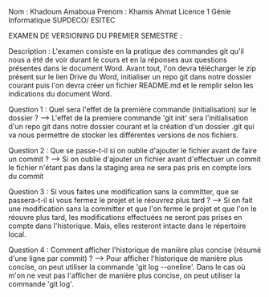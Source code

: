 Nom : Khadoum Amaboua
Prenom : Khamis Ahmat
Licence 1 Génie Informatique
SUPDECO/ ESITEC

EXAMEN DE VERSIONING DU PREMIER SEMESTRE :

Description : L'examen consiste en la pratique des commandes git qu'il nous a été de voir durant le cours et en la réponses aux questions présentes dans 
le document Word. Avant tout, l'on devra télécharger le zip présent sur le lien Drive du Word, initialiser un repo git dans notre dossier courant puis
l'on devra créer un fichier README.md et le remplir selon les indications du document Word.

Question 1 : Quel sera l'effet de la première commande (initialisation) sur le dossier ?
--> L'effet de la premiere commande 'git init' sera l'initialisation d'un repo git dans notre dossier courant et la création d'un dossier .git qui va nous
permettre de stocker les différentes versions de nos fichiers.

Question 2 : Que se passe-t-il si on oublie d'ajouter le fichier avant de faire un commit ?
--> Si on oublie d'ajouter un fichier avant d'effectuer un commit le fichier n'étant pas dans la staging area ne sera pas pris en compte lors du commit 

Question 3 : Si vous faites une modification sans la committer, que se passera-t-il si vous fermez le projet et le réouvrez plus tard ?
--> Si on fait une modification sans la committer et que l'on ferme le projet et que l'on le réouvre plus tard, les modifications effectuées ne seront pas prises en compte dans l'historique. Mais, elles resteront intacte dans le répertoire local.

Question 4 : Comment afficher l'historique de manière plus concise (résumé d'une ligne par commit) ?
--> Pour afficher l'historique de manière plus concise, on peut utiliser la commande 'git log --oneline'. Dans le cas où m'on ne veut pas l'afficher de manière plus
concise, on peut utiliser la commande 'git log'.